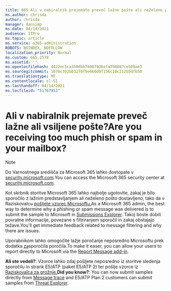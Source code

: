 ```yaml
---
title: 665 Ali v nabiralnik prejemate preveč lažne pošte ali neželene pošte?
ms.author: chrisda
author: chrisda
manager: dansimp
ms.date: 04/14/2021
audience: ITPro
ms.topic: article
ms.service: o365-administration
ROBOTS: NOINDEX, NOFOLLOW
localization_priority: Normal
ms.custom: 665,2578
ms.assetid: ''
ms.openlocfilehash: 4422ec5ca350dbb7608f936afa708887ce509ae3
ms.sourcegitcommit: 1070c392bb32f0f9e660d9f156c10c212b5dfb50
ms.translationtype: MT
ms.contentlocale: sl-SI
ms.lasthandoff: 04/14/2021
ms.locfileid: "51767953"
---
```

# <a name="are-you-receiving-too-much-phish-or-spam-in-your-mailbox"></a><span data-ttu-id="c3481-102">Ali v nabiralnik prejemate preveč lažne ali vsiljene pošte?</span><span class="sxs-lookup"><span data-stu-id="c3481-102">Are you receiving too much phish or spam in your mailbox?</span></span>

> [!NOTE]
> <span data-ttu-id="c3481-103">Do Varnostnega središča za Microsoft 365 lahko dostopate v [security.microsoft.com](https://security.microsoft.com).</span><span class="sxs-lookup"><span data-stu-id="c3481-103">You can access the Microsoft 365 security center at [security.microsoft.com](https://security.microsoft.com).</span></span>

<span data-ttu-id="c3481-104">Kot skrbnik storitve Microsoft 365 lahko najbolje ugotovite, zakaj je bilo sporočilo z lažnim predstavljanjem ali neželeno pošto dostavljeno, tako da v Raziskovalcu [pošljete vzorec Microsoftu.](https://security.microsoft.com/reportsubmission)</span><span class="sxs-lookup"><span data-stu-id="c3481-104">As a Microsoft 365 admin, the best way to determine why a phishing or spam message was delivered is to submit the sample to Microsoft in [Submissions Explorer](https://security.microsoft.com/reportsubmission).</span></span> <span data-ttu-id="c3481-105">Takoj boste dobili povratne informacije, povezane s filtriranjem sporočil in zakaj obstajajo težave.</span><span class="sxs-lookup"><span data-stu-id="c3481-105">You'll get immediate feedback related to message filtering and why there are issues.</span></span>

<span data-ttu-id="c3481-106">Uporabnikom lahko omogočite lažje poročanje neposredno Microsoftu prek dodatka [za](https://appsource.microsoft.com/product/office/WA104381180?src=office&tab=Overview)sporočila poročila.</span><span class="sxs-lookup"><span data-stu-id="c3481-106">To make it easer, you can allow your users to report directly to Microsoft via the [Report Message add-in](https://appsource.microsoft.com/product/office/WA104381180?src=office&tab=Overview).</span></span>

<span data-ttu-id="c3481-107">**Ali ste vedeli?**: Vzorce lahko [](https://security.microsoft.com/messagetrace) zdaj pošljete neposredno iz storitve sledenja sporočilu in strank E5/ATP (paket E5/ATP 2) ter pošlje vzorce iz [Raziskovalca za grožnje.](https://docs.microsoft.com/microsoft-365/security/office-365-security/threat-explorer)</span><span class="sxs-lookup"><span data-stu-id="c3481-107">**Did you know?**: You can now submit samples directly from [Message trace](https://security.microsoft.com/messagetrace) and E5/ATP Plan 2 customers can submit samples from [Threat Explorer](https://docs.microsoft.com/microsoft-365/security/office-365-security/threat-explorer).</span></span>
